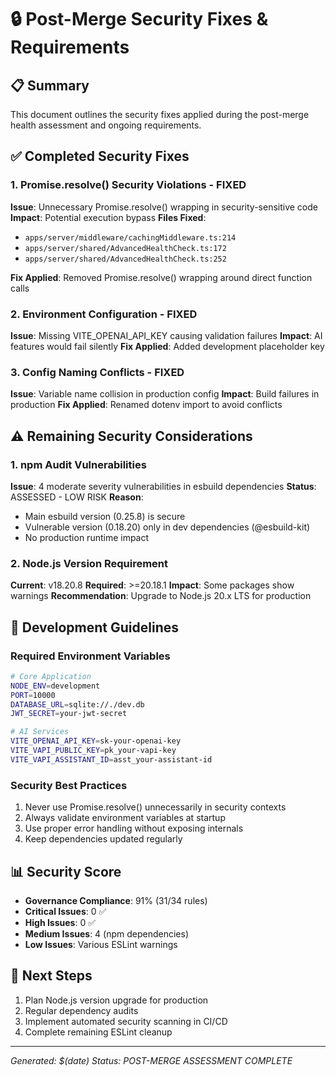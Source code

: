 # 🔒 Post-Merge Security Fixes & Requirements

## 📋 Summary

This document outlines the security fixes applied during the post-merge health assessment and
ongoing requirements.

## ✅ Completed Security Fixes

### 1. Promise.resolve() Security Violations - FIXED

**Issue**: Unnecessary Promise.resolve() wrapping in security-sensitive code **Impact**: Potential
execution bypass **Files Fixed**:

- `apps/server/middleware/cachingMiddleware.ts:214`
- `apps/server/shared/AdvancedHealthCheck.ts:172`
- `apps/server/shared/AdvancedHealthCheck.ts:252`

**Fix Applied**: Removed Promise.resolve() wrapping around direct function calls

### 2. Environment Configuration - FIXED

**Issue**: Missing VITE_OPENAI_API_KEY causing validation failures **Impact**: AI features would
fail silently **Fix Applied**: Added development placeholder key

### 3. Config Naming Conflicts - FIXED

**Issue**: Variable name collision in production config **Impact**: Build failures in production
**Fix Applied**: Renamed dotenv import to avoid conflicts

## ⚠️ Remaining Security Considerations

### 1. npm Audit Vulnerabilities

**Issue**: 4 moderate severity vulnerabilities in esbuild dependencies **Status**: ASSESSED - LOW
RISK **Reason**:

- Main esbuild version (0.25.8) is secure
- Vulnerable version (0.18.20) only in dev dependencies (@esbuild-kit)
- No production runtime impact

### 2. Node.js Version Requirement

**Current**: v18.20.8 **Required**: >=20.18.1 **Impact**: Some packages show warnings
**Recommendation**: Upgrade to Node.js 20.x LTS for production

## 🔧 Development Guidelines

### Required Environment Variables

```bash
# Core Application
NODE_ENV=development
PORT=10000
DATABASE_URL=sqlite://./dev.db
JWT_SECRET=your-jwt-secret

# AI Services
VITE_OPENAI_API_KEY=sk-your-openai-key
VITE_VAPI_PUBLIC_KEY=pk_your-vapi-key
VITE_VAPI_ASSISTANT_ID=asst_your-assistant-id
```

### Security Best Practices

1. Never use Promise.resolve() unnecessarily in security contexts
2. Always validate environment variables at startup
3. Use proper error handling without exposing internals
4. Keep dependencies updated regularly

## 📊 Security Score

- **Governance Compliance**: 91% (31/34 rules)
- **Critical Issues**: 0 ✅
- **High Issues**: 0 ✅
- **Medium Issues**: 4 (npm dependencies)
- **Low Issues**: Various ESLint warnings

## 🎯 Next Steps

1. Plan Node.js version upgrade for production
2. Regular dependency audits
3. Implement automated security scanning in CI/CD
4. Complete remaining ESLint cleanup

---

_Generated: $(date)_ _Status: POST-MERGE ASSESSMENT COMPLETE_
